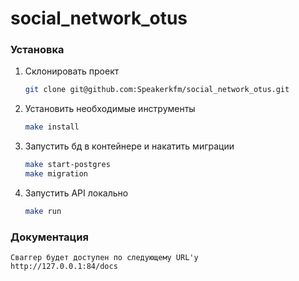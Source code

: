 # social_network_otus
### Установка

1. Склонировать проект
    ```sh
    git clone git@github.com:Speakerkfm/social_network_otus.git
    ```

2. Установить необходимые инструменты
    ```sh
    make install
    ```

3. Запустить бд в контейнере и накатить миграции
    ```sh
    make start-postgres
    make migration
    ```

4. Запустить API локально
    ```sh
    make run
    ```

### Документация
    Сваггер будет доступен по следующему URL'у
    http://127.0.0.1:84/docs

